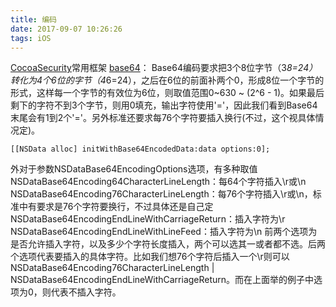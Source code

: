 ```yaml
---
title: 编码
date: 2017-09-07 10:26:26
tags: iOS
---
```


[CocoaSecurity](https://github.com/kelp404/CocoaSecurity)常用框架
[base64](http://www.cnblogs.com/mddblog/p/5512708.html)：
Base64编码要求把3个8位字节（3*8=24）转化为4个6位的字节（4*6=24），之后在6位的前面补两个0，形成8位一个字节的形式，这样每一个字节的有效位为6位，则取值范围0~630 ~ (2^6 - 1)。如果最后剩下的字符不到3个字节，则用0填充，输出字符使用'='，因此我们看到Base64末尾会有1到2个'='。另外标准还要求每76个字符要插入换行(不过，这个视具体情况定)。

    [[NSData alloc] initWithBase64EncodedData:data options:0];
外对于参数NSDataBase64EncodingOptions选项，有多种取值
NSDataBase64Encoding64CharacterLineLength：每64个字符插入\r或\n
NSDataBase64Encoding76CharacterLineLength：每76个字符插入\r或\n，标准中有要求是76个字符要换行，不过具体还是自己定
NSDataBase64EncodingEndLineWithCarriageReturn：插入字符为\r
NSDataBase64EncodingEndLineWithLineFeed：插入字符为\n
前两个选项为是否允许插入字符，以及多少个字符长度插入，两个可以选其一或者都不选。后两个选项代表要插入的具体字符。比如我们想76个字符后插入一个\r则可以NSDataBase64Encoding76CharacterLineLength | NSDataBase64EncodingEndLineWithCarriageReturn。而在上面举的例子中选项为0，则代表不插入字符。

